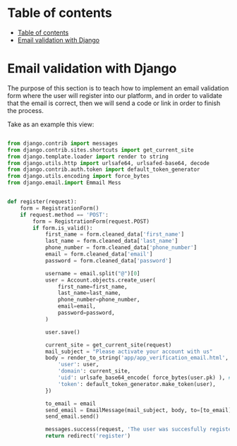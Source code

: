 # Table of contents
- [Table of contents](#table-of-contents)
- [Email validation with Django](#email-validation-with-django)

# Email validation with Django
The purpose of this section is to teach how to implement an email validation form where the user will register into our platform, and in order to validate that the email is correct, then we will send a code or link in order to finish the process. 

Take as an example this view: 
```python

from django.contrib import messages
from django.contrib.sites.shortcuts import get_current_site
from django.template.loader import render to string
from django.utils.http import urlsafe64, urlsafed-base64, decode
from django.contrib.auth.token import default_token_generator
from django.utils.encoding import force_bytes
from django.email.import Emmail Mess


def register(request):
    form = RegistrationForm()
    if request.method == 'POST':
        form = RegistrationForm(request.POST)
        if form.is_valid():
            first_name = form.cleaned_data['first_name']
            last_name = form.cleaned_data['last_name']
            phone_number = form.cleaned_data['phone_number']
            email = form.cleaned_data['email']
            password = form.cleaned_data['password']

            username = email.split("@")[0]
            user = Account.objects.create_user(
                first_name=first_name, 
                last_name=last_name,
                phone_number=phone_number,
                email=email,
                password=password,
            )

            user.save()

            current_site = get_current_site(request)
            mail_subject = "Please activate your account with us"
            body = render_to_string('app/app_verification_email.html', {
                'user': user,
                'domain': current_site,
                'uid': urlsafe_base64_encode( force_bytes(user.pk) ), # Transform to characters 
                'token': default_token_generator.make_token(user), 
            })

            to_email = email
            send_email = EmailMessage(mail_subject, body, to=[to_email])
            send_email.send()

            messages.success(request, 'The user was succesfully registered')
            return redirect('register')

